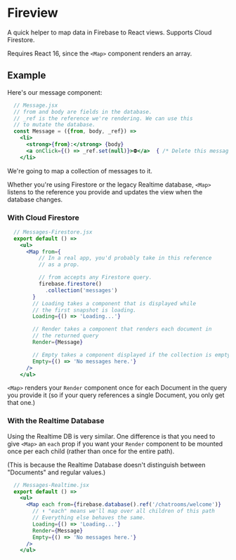 # Fireview

A quick helper to map data in Firebase to React views. Supports Cloud Firestore.

Requires React 16, since the `<Map>` component renders an array.

## Example

Here's our message component:

```jsx
  // Message.jsx
  // from and body are fields in the database.
  // _ref is the reference we're rendering. We can use this
  // to mutate the database.
  const Message = ({from, body, _ref}) =>
    <li>
      <strong>{from}:</strong> {body}
      <a onClick={() => _ref.set(null)}>⛔️</a>  { /* Delete this message */ }
    </li>
```

We're going to map a collection of messages to it.

Whether you're using Firestore or the legacy Realtime database, `<Map>`
listens to the reference you provide and updates the view when the database changes.

### With Cloud Firestore

```jsx
  // Messages-Firestore.jsx
  export default () => 
    <ul>
      <Map from={
          // In a real app, you'd probably take in this reference
          // as a prop.

          // from accepts any Firestore query.
          firebase.firestore()
            .collection('messages')
        }
        // Loading takes a component that is displayed while
        // the first snapshot is loading.
        Loading={() => 'Loading...'}

        // Render takes a component that renders each document in
        // the returned query
        Render={Message}

        // Empty takes a component displayed if the collection is empty.
        Empty={() => 'No messages here.'}
      />
    </ul>
```

`<Map>` renders your `Render` component once for each Document in the query
you provide it (so if your query references a single Document, you only get
that one.)

### With the Realtime Database

Using the Realtime DB is very similar. One difference is that you need to
give `<Map>` an `each` prop if you want your `Render` component to be mounted
once per each child (rather than once for the entire path).

(This is because the Realtime Database doesn't distinguish between "Documents"
and regular values.)

```jsx
  // Messages-Realtime.jsx    
  export default () =>
    <ul>      
      <Map each from={firebase.database().ref('/chatrooms/welcome')}
        // ⬆️ "each" means we'll map over all children of this path
        // Everything else behaves the same.
        Loading={() => 'Loading...'}
        Render={Message}
        Empty={() => 'No messages here.'}
      />
    </ul>
```
